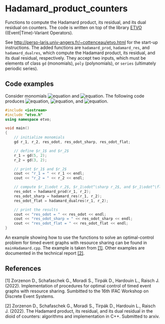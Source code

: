 # Hadamard_product_counters

Functions to compute the Hadamard product, its residual, and its dual residual on counters. The code is written on top of the library [ETVO](http://perso-laris.univ-angers.fr/~cottenceau/etvo.html) ((Event|Time)-Variant Operators).

See <http://perso-laris.univ-angers.fr/~cottenceau/etvo.html> for the start-up instructions.
The added functions are `hadamard_prod`, `hadamard_res`, and `hadamard_dualres`, which compute the Hadamard product, its residual, and its dual residual, respectively.
They accept two inputs, which must be elements of class `gd` (monomials), `poly` (polynomials), or `series` (ultimately periodic series).

## Code examples

Consider monomials ![equation](https://latex.codecogs.com/png.image?%5Cbg_white%20r_1&space;=&space;5\delta^2) and ![equation](https://latex.codecogs.com/png.image?%5Cbg_white%20r_2&space;=&space;3\delta^2).
The following code produces ![equation](https://latex.codecogs.com/png.image?%5Cbg_white%20r_1\odot&space;r_2&space;=&space;8\delta^2), ![equation](https://latex.codecogs.com/png.image?%5Cbg_white%20r_1\odot^\sharp&space;r_2&space;=&space;2\delta^{&plus;\infty}), and ![equation](https://latex.codecogs.com/png.image?%5Cbg_white%20r_1\odot^\flat&space;r_2&space;=&space;2\delta^2).

```cpp
#include <iostream>
#include "etvo.h"
using namespace etvo;

void main()
{
    // initialize monomials
    gd r_1, r_2, res_odot, res_odot_sharp, res_odot_flat;

    // define $r_1$ and $r_2$
    r_1 = gd(5, 2); 
    r_2 = gd(3, 2);

    // print $r_1$ and $r_2$
    cout << "r_1 = " << r_1 << endl;
    cout << "r_2 = " << r_2 << endl;

    // compute $r_1\odot r_2$, $r_1\odot^\sharp r_2$, and $r_1\odot^\flat r_2$
    res_odot = hadamard_prod(r_1, r_2);
    res_odot_sharp = hadamard_res(r_1, r_2);
    res_odot_flat = hadamard_dualres(r_1, r_2);

    // print the results
    cout << "res_odot = " << res_odot << endl;
    cout << "res_odot_sharp = " << res_odot_sharp << endl;
    cout << "res_odot_flat = " << res_odot_flat << endl;
}
```

An example showing how to use the functions to solve an optimal-control problem for timed event graphs with resource sharing can be found in `mainHadamard.cpp`.
The example is taken from [[1]](#1).
Other examples are documented in the technical report [[2]](#2).

## References

<a id="1">[1]</a> 
Zorzenon D., Schafaschek G., Moradi S., Tirpák D., Hardouin L., Raisch J. (2022).
Implementation of procedures for optimal control of timed event graphs with resource sharing.
Sumbitted to the 16th IFAC Workshop on Discrete Event Systems.

<a id="2">[2]</a> 
Zorzenon D., Schafaschek G., Moradi S., Tirpák D., Hardouin L., Raisch J. (2022).
The Hadamard product, its residual, and its dual residual in the dioid of counters: algorithms and implementation in C++.
Submitted to arxiv.
